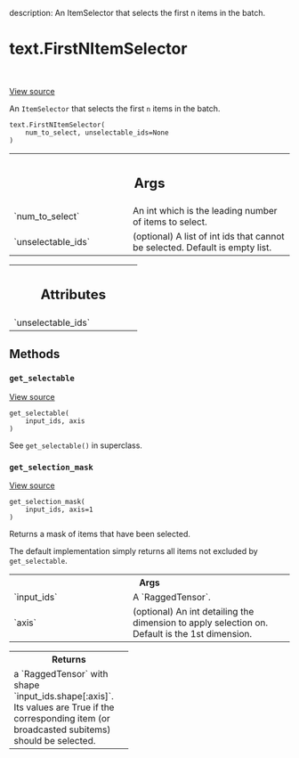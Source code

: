 description: An ItemSelector that selects the first n items in the batch.

<div itemscope itemtype="http://developers.google.com/ReferenceObject">
<meta itemprop="name" content="text.FirstNItemSelector" />
<meta itemprop="path" content="Stable" />
<meta itemprop="property" content="__init__"/>
<meta itemprop="property" content="get_selectable"/>
<meta itemprop="property" content="get_selection_mask"/>
</div>

# text.FirstNItemSelector

<!-- Insert buttons and diff -->

<table class="tfo-notebook-buttons tfo-api nocontent" align="left">

</table>

<a target="_blank" href="https://github.com/tensorflow/text/tree/master/tensorflow_text/python/ops/item_selector_ops.py">View source</a>



An `ItemSelector` that selects the first `n` items in the batch.

<pre class="devsite-click-to-copy prettyprint lang-py tfo-signature-link">
<code>text.FirstNItemSelector(
    num_to_select, unselectable_ids=None
)
</code></pre>



<!-- Placeholder for "Used in" -->


<!-- Tabular view -->
 <table class="responsive fixed orange">
<colgroup><col width="214px"><col></colgroup>
<tr><th colspan="2"><h2 class="add-link">Args</h2></th></tr>

<tr>
<td>
`num_to_select`
</td>
<td>
An int which is the leading number of items to select.
</td>
</tr><tr>
<td>
`unselectable_ids`
</td>
<td>
(optional) A list of int ids that cannot be selected.
Default is empty list.
</td>
</tr>
</table>





<!-- Tabular view -->
 <table class="responsive fixed orange">
<colgroup><col width="214px"><col></colgroup>
<tr><th colspan="2"><h2 class="add-link">Attributes</h2></th></tr>

<tr>
<td>
`unselectable_ids`
</td>
<td>

</td>
</tr>
</table>



## Methods

<h3 id="get_selectable"><code>get_selectable</code></h3>

<a target="_blank" href="https://github.com/tensorflow/text/tree/master/tensorflow_text/python/ops/item_selector_ops.py">View source</a>

<pre class="devsite-click-to-copy prettyprint lang-py tfo-signature-link">
<code>get_selectable(
    input_ids, axis
)
</code></pre>

See `get_selectable()` in superclass.


<h3 id="get_selection_mask"><code>get_selection_mask</code></h3>

<a target="_blank" href="https://github.com/tensorflow/text/tree/master/tensorflow_text/python/ops/item_selector_ops.py">View source</a>

<pre class="devsite-click-to-copy prettyprint lang-py tfo-signature-link">
<code>get_selection_mask(
    input_ids, axis=1
)
</code></pre>

Returns a mask of items that have been selected.

The default implementation simply returns all items not excluded by
`get_selectable`.

<!-- Tabular view -->
 <table class="responsive fixed orange">
<colgroup><col width="214px"><col></colgroup>
<tr><th colspan="2">Args</th></tr>

<tr>
<td>
`input_ids`
</td>
<td>
A `RaggedTensor`.
</td>
</tr><tr>
<td>
`axis`
</td>
<td>
(optional) An int detailing the dimension to apply selection on.
Default is the 1st dimension.
</td>
</tr>
</table>



<!-- Tabular view -->
 <table class="responsive fixed orange">
<colgroup><col width="214px"><col></colgroup>
<tr><th colspan="2">Returns</th></tr>
<tr class="alt">
<td colspan="2">
a `RaggedTensor` with shape `input_ids.shape[:axis]`. Its values are True
if the corresponding item (or broadcasted subitems) should be selected.
</td>
</tr>

</table>





